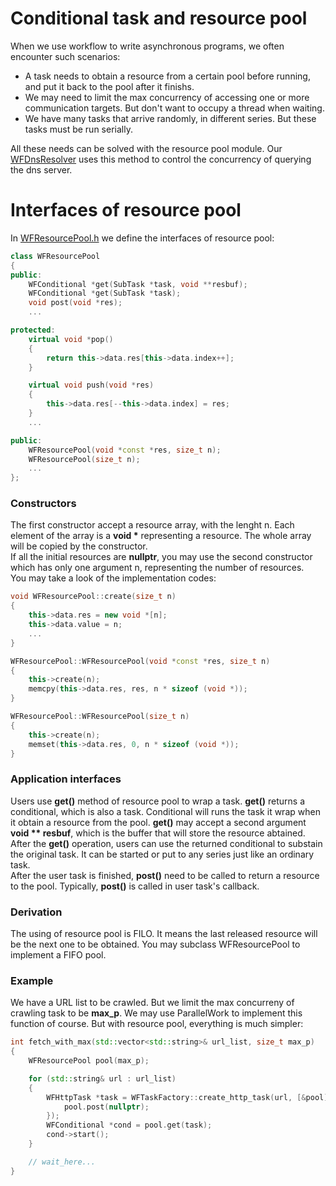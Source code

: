 # Conditional task and resource pool
When we use workflow to write asynchronous programs, we often encounter such scenarios:
* A task needs to obtain a resource from a certain pool before running, and put it back to the pool after it finishs.
* We may need to limit the max concurrency of accessing one or more communication targets. But don't want to occupy a thread when waiting.
* We have many tasks that arrive randomly, in different series. But these tasks must be run serially.

All these needs can be solved with the resource pool module. Our [WFDnsResolver](https://github.com/sogou/workflow/blob/master/src/nameservice/WFDnsResolver.cc) uses this method to control the concurrency of querying the dns server.

# Interfaces of resource pool

In [WFResourcePool.h](https://github.com/sogou/workflow/blob/master/src/factory/WFResourcePool.h) we define the interfaces of resource pool:
~~~cpp
class WFResourcePool
{
public:
    WFConditional *get(SubTask *task, void **resbuf);
    WFConditional *get(SubTask *task);
    void post(void *res);
    ...

protected:
    virtual void *pop()
    {
        return this->data.res[this->data.index++];
    }

    virtual void push(void *res)
    {
        this->data.res[--this->data.index] = res;
    }
    ...

public:
    WFResourcePool(void *const *res, size_t n);
    WFResourcePool(size_t n);
    ...
};
~~~
### Constructors
The first constructor accept a resource array, with the lenght n. Each element of the array is a **void \*** representing a resource. The whole array will be copied by the constructor.  
If all the initial resources are **nullptr**, you may use the second constructor which has only one argument n, representing the number of resources.  
You may take a look of the implementation codes:
~~~cpp
void WFResourcePool::create(size_t n)
{
    this->data.res = new void *[n];
    this->data.value = n;
    ...
}

WFResourcePool::WFResourcePool(void *const *res, size_t n)
{
    this->create(n);
    memcpy(this->data.res, res, n * sizeof (void *));
}

WFResourcePool::WFResourcePool(size_t n)
{
    this->create(n);
    memset(this->data.res, 0, n * sizeof (void *));
}
~~~

### Application interfaces
Users use **get()** method of resource pool to wrap a task. **get()** returns a conditional, which is also a task. Conditional will runs the task it wrap when it obtain a resource from the pool. **get()** may accept a second argument **void \*\* resbuf**, which is the buffer that will store the resource abtained. After the **get()** operation, users can use the returned conditional to substain the original task. It can be started or put to any series just like an ordinary task.  
After the user task is finished, **post()** need to be called to return a resource to the pool. Typically, **post()** is called in user task's callback.

### Derivation
The using of resource pool is FILO. It means the last released resource will be the next one to be obtained. You may subclass WFResourcePool to implement a FIFO pool.

### Example
We have a URL list to be crawled. But we limit the max concurreny of crawling task to be **max_p**. We may use ParallelWork to implement this function of course. But with resource pool, everything is much simpler:
~~~cpp
int fetch_with_max(std::vector<std::string>& url_list, size_t max_p)
{
    WFResourcePool pool(max_p);

    for (std::string& url : url_list)
    {
        WFHttpTask *task = WFTaskFactory::create_http_task(url, [&pool](WFHttpTask *task) {
            pool.post(nullptr);
        });
        WFConditional *cond = pool.get(task);
        cond->start();
    }

    // wait_here...
}
~~~
